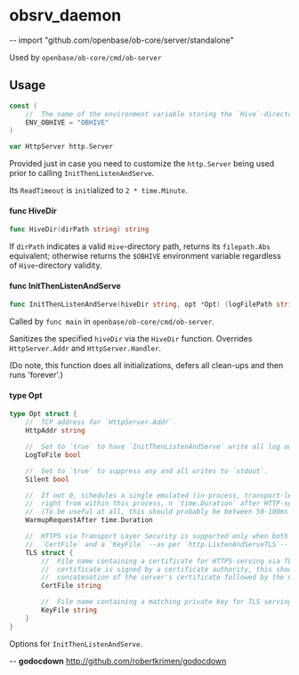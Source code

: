 # obsrv_daemon
--
    import "github.com/openbase/ob-core/server/standalone"

Used by `openbase/ob-core/cmd/ob-server`

## Usage

```go
const (
	//	The name of the environment variable storing the `Hive`-directory path, if set.
	ENV_OBHIVE = "OBHIVE"
)
```

```go
var HttpServer http.Server
```
Provided just in case you need to customize the `http.Server` being used prior
to calling `InitThenListenAndServe`.

Its `ReadTimeout` is `init`ialized to `2 * time.Minute`.

#### func  HiveDir

```go
func HiveDir(dirPath string) string
```
If `dirPath` indicates a valid `Hive`-directory path, returns its `filepath.Abs`
equivalent; otherwise returns the `$OBHIVE` environment variable regardless of
`Hive`-directory validity.

#### func  InitThenListenAndServe

```go
func InitThenListenAndServe(hiveDir string, opt *Opt) (logFilePath string, err error)
```
Called by `func main` in `openbase/ob-core/cmd/ob-server`.

Sanitizes the specified `hiveDir` via the `HiveDir` function. Overrides
`HttpServer.Addr` and `HttpServer.Handler`.

(Do note, this function does all initializations, defers all clean-ups and then
runs 'forever'.)

#### type Opt

```go
type Opt struct {
	//	TCP address for `HttpServer.Addr`.
	HttpAddr string

	//	Set to `true` to have `InitThenListenAndServe` write all log output to a new log file in `{hive}/logs/`.
	LogToFile bool

	//	Set to `true` to suppress any and all writes to `stdout`.
	Silent bool

	//	If not 0, schedules a single emulated (in-process, transport-less) `GET /` "warm-up request"
	//	right from within this process, n `time.Duration` after HTTP-serving was initiated.
	//	(To be useful at all, this should probably be between 50-100ms and 1s.)
	WarmupRequestAfter time.Duration

	//	HTTPS via Transport Layer Security is supported only when both a
	//	`CertFile` and a `KeyFile` --as per `http.ListenAndServeTLS`-- are specified.
	TLS struct {
		//	File name containing a certificate for HTTPS-serving via TLS. If the
		//	certificate is signed by a certificate authority, this should be the
		//	concatenation of the server's certificate followed by the CA's certificate.
		CertFile string

		//	File name containing a matching private key for TLS serving.
		KeyFile string
	}
}
```

Options for `InitThenListenAndServe`.

--
**godocdown** http://github.com/robertkrimen/godocdown
